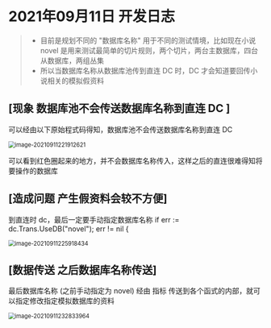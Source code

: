 # 2021年09月11日 开发日志

> - 目前是规划不同的 "数据库名称" 用于不同的测试情境，比如现在小说 novel 是用来测试最简单的切片规则，两个切片，两台主数据库，四台从数据库，两组丛集
> - 所以当数据库名称从数据库池传到直连 DC 时，DC 才会知道要回传小说相关的模拟假资料

## [现象 数据库池不会传送数据库名称到直连 DC ]

可以经由以下原始程式码得知，数据库池不会传送数据库名称到直连 DC

<img src="/home/rongster/.config/Typora/typora-user-images/image-20210911221912621.png" alt="image-20210911221912621" style="zoom:80%;" /> 

可以看到红色圈起来的地方，并不会数据库名称传入，这样之后的直连很难得知将要操作的数据库

## [造成问题 产生假资料会较不方便]

到直连时 dc，最后一定要手动指定数据库名称 if err := dc.Trans.UseDB("novel"); err != nil {

<img src="/home/rongster/.config/Typora/typora-user-images/image-20210911225918434.png" alt="image-20210911225918434" style="zoom:80%;" /> 

## [数据传送 之后数据库名称传送]

最后数据库名称 (之前手动指定为 novel) 经由 指标 传送到各个函式的内部，就可以指定修改指定模拟数据库的资料

<img src="/home/rongster/.config/Typora/typora-user-images/image-20210911232833964.png" alt="image-20210911232833964" style="zoom:80%;" /> 
